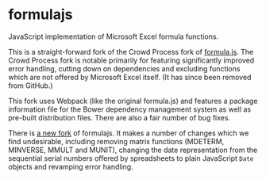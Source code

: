 formulajs
=========

JavaScript implementation of Microsoft Excel formula functions.

This is a straight-forward fork of the Crowd Process fork of
[formula.js](https://github.com/sutoiku/formula.js/). The Crowd
Process fork is notable primarily for featuring significantly improved
error handling, cutting down on dependencies and excluding functions
which are not offered by Microsoft Excel itself. (It has since been
removed from GitHub.)

This fork uses Webpack (like the original formula.js) and features a
package information file for the Bower dependency management system as
well as pre-built distribution files. There are also a fair number of
bug fixes.

There is [a new fork](https://github.com/formulajs/formulajs) of
formulajs. It makes a number of changes which we find undesirable,
including removing matrix functions (MDETERM, MINVERSE, MMULT and
MUNIT), changing the date representation from the sequential serial
numbers offered by spreadsheets to plain JavaScript `Date` objects and
revamping error handling.
